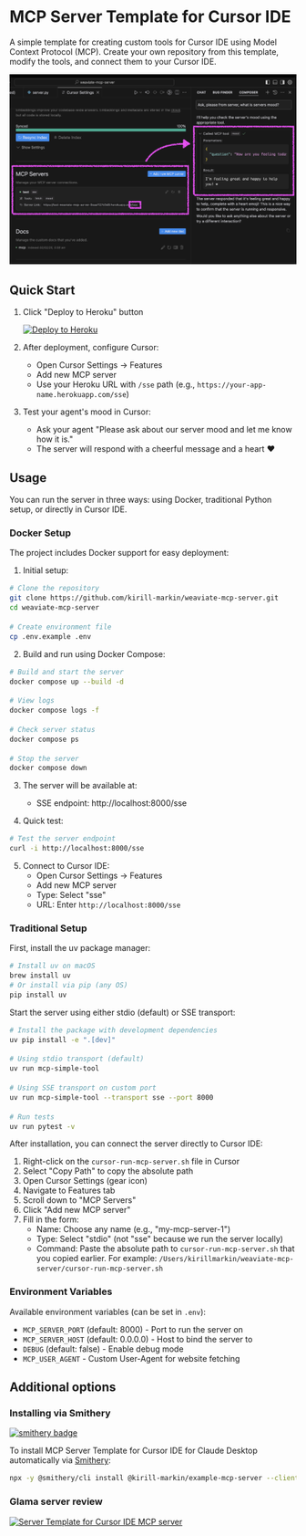 # MCP Server Template for Cursor IDE

A simple template for creating custom tools for Cursor IDE using Model Context Protocol (MCP). Create your own repository from this template, modify the tools, and connect them to your Cursor IDE.

![Server Mood Response](docs/images/server-mood.png)

## Quick Start

1. Click "Deploy to Heroku" button

    [![Deploy to Heroku](https://www.herokucdn.com/deploy/button.svg)](https://heroku.com/deploy?template=https://github.com/kirill-markin/weaviate-mcp-server)

2. After deployment, configure Cursor:
   - Open Cursor Settings → Features
   - Add new MCP server
   - Use your Heroku URL with `/sse` path (e.g., `https://your-app-name.herokuapp.com/sse`)

3. Test your agent's mood in Cursor:
   - Ask your agent "Please ask about our server mood and let me know how it is."
   - The server will respond with a cheerful message and a heart ❤️

## Usage

You can run the server in three ways: using Docker, traditional Python setup, or directly in Cursor IDE.

### Docker Setup

The project includes Docker support for easy deployment:

1. Initial setup:
```bash
# Clone the repository
git clone https://github.com/kirill-markin/weaviate-mcp-server.git
cd weaviate-mcp-server

# Create environment file
cp .env.example .env
```

2. Build and run using Docker Compose:
```bash
# Build and start the server
docker compose up --build -d

# View logs
docker compose logs -f

# Check server status
docker compose ps

# Stop the server
docker compose down
```

3. The server will be available at:
   - SSE endpoint: http://localhost:8000/sse

4. Quick test:
```bash
# Test the server endpoint
curl -i http://localhost:8000/sse
```

5. Connect to Cursor IDE:
   - Open Cursor Settings → Features
   - Add new MCP server
   - Type: Select "sse"
   - URL: Enter `http://localhost:8000/sse`

### Traditional Setup

First, install the uv package manager:

```bash
# Install uv on macOS
brew install uv
# Or install via pip (any OS)
pip install uv
```

Start the server using either stdio (default) or SSE transport:

```bash
# Install the package with development dependencies
uv pip install -e ".[dev]"

# Using stdio transport (default)
uv run mcp-simple-tool

# Using SSE transport on custom port
uv run mcp-simple-tool --transport sse --port 8000

# Run tests
uv run pytest -v
```

After installation, you can connect the server directly to Cursor IDE:

1. Right-click on the `cursor-run-mcp-server.sh` file in Cursor
2. Select "Copy Path" to copy the absolute path
3. Open Cursor Settings (gear icon)
4. Navigate to Features tab
5. Scroll down to "MCP Servers"
6. Click "Add new MCP server"
7. Fill in the form:
   - Name: Choose any name (e.g., "my-mcp-server-1")
   - Type: Select "stdio" (not "sse" because we run the server locally)
   - Command: Paste the absolute path to `cursor-run-mcp-server.sh` that you copied earlier. For example: `/Users/kirillmarkin/weaviate-mcp-server/cursor-run-mcp-server.sh`

### Environment Variables

Available environment variables (can be set in `.env`):

- `MCP_SERVER_PORT` (default: 8000) - Port to run the server on
- `MCP_SERVER_HOST` (default: 0.0.0.0) - Host to bind the server to
- `DEBUG` (default: false) - Enable debug mode
- `MCP_USER_AGENT` - Custom User-Agent for website fetching

## Additional options

### Installing via Smithery

[![smithery badge](https://smithery.ai/badge/@kirill-markin/example-mcp-server)](https://smithery.ai/server/@kirill-markin/example-mcp-server)

To install MCP Server Template for Cursor IDE for Claude Desktop automatically via [Smithery](https://smithery.ai/server/@kirill-markin/example-mcp-server):

```bash
npx -y @smithery/cli install @kirill-markin/example-mcp-server --client claude
```

### Glama server review

<a href="https://glama.ai/mcp/servers/jgisqn8zco"><img width="380" height="200" src="https://glama.ai/mcp/servers/jgisqn8zco/badge" alt="Server Template for Cursor IDE MCP server" /></a>

